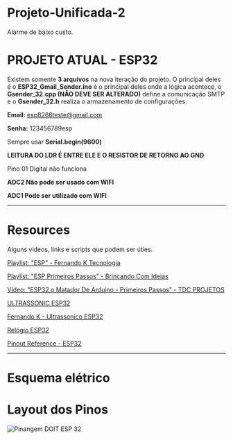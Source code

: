 # Projeto-Unificada-2
Alarme de baixo custo.

# PROJETO ATUAL - ESP32
Existem somente **3 arquivos** na nova iteração do projeto. O principal deles é o **ESP32_Gmail_Sender.ino** é o principal deles onde a lógica acontece, o **Gsender_32.cpp (NÃO DEVE SER ALTERADO)** define a comunicação SMTP e o **Gsender_32.h** realiza o armazenamento de configurações.

**Email:** esp8266teste@gmail.com

**Senha:** 123456789esp

Sempre usar **Serial.begin(9600)**

**LEITURA DO LDR É ENTRE ELE E O RESISTOR DE RETORNO AO GND**

Pino 01 Digital não funciona

**ADC2 Não pode ser usado com WIFI**

**ADC1 Pode ser utilizado com WIFI**

---


# Resources

Alguns videos, links e scripts que podem ser úties.

[Playlist: "ESP" - Fernando K Tecnologia](https://www.youtube.com/playlist?list=PL_xGnxKCyJXo65eEk9hVlwtLznNnMjB8j)

[Playlist: "ESP Primeiros Passos" - Brincando Com Ideias ](https://www.youtube.com/playlist?list=PL7CjOZ3q8fMe6DxojEFuDx4BP0qbbpKtP)

[Vídeo: "ESP32 o Matador De Arduino - Primeiros Passos" - TDC PROJETOS](https://www.youtube.com/watch?v=i6Z1Ry5moCw)

[ULTRASSONIC ESP32](https://www.instructables.com/id/Pocket-Size-Ultrasonic-Measuring-Tool-With-ESP32/)

[Fernando K - Ultrassonico ESP32](https://www.instructables.com/id/ESP32-With-Ultrasonic-Sensor/)

[Relógio ESP32](https://www.filipeflop.com/blog/relogio-com-esp32-e-oled-com-servidor-ntp/)

[Pinout Reference - ESP32](https://randomnerdtutorials.com/esp32-pinout-reference-gpios/)

---
# Esquema elétrico

# Layout dos Pinos

![Pinangem DOIT ESP 32](https://i1.wp.com/randomnerdtutorials.com/wp-content/uploads/2018/08/ESP32-DOIT-DEVKIT-V1-Board-Pinout-36-GPIOs-updated.jpg?ssl=1)


